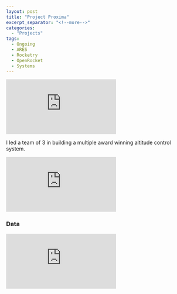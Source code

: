 ```yaml
---
layout: post
title: "Project Proxima"
excerpt_separator: "<!--more-->"
categories: 
  - "Projects"
tags:
  - Ongoing
  - ARES
  - Rocketry
  - OpenRocket
  - Systems
---
```

<div class="video-container">
  <iframe class="embed-responsive-item" src="https://www.youtube-nocookie.com/embed/oVIWelfj49c?controls=0&amp;" frameborder="0" allowfullscreen></iframe>
</div>

<!--more-->
I led a team of 3 in building a multiple award winning altitude control system.
<div class="video-container">
  <iframe class="embed-responsive-item" src="https://www.youtube-nocookie.com/embed/BDzd80NBXLw?controls=0&amp;" frameborder="0" allowfullscreen></iframe>
</div>

### Data
<div class="video-container">
  <iframe class="embed-responsive-item" src="https://www.youtube-nocookie.com/embed/AyFIJKTPilQ?controls=0&amp;" frameborder="0" allowfullscreen></iframe>
</div>
